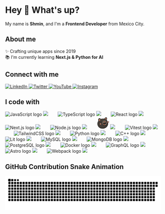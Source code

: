 # Hey 👋 What's up?

My name is **Shmin**, and I'm a **Frontend Developer** from Mexico City.

## About me

✨ Crafting unique apps since 2019  
📚 I'm currently learning **Next.js & Python for AI**

## Connect with me

<p>
  <a href="https://www.linkedin.com/in/purple-code-sh">
    <img src="https://raw.githubusercontent.com/maurodesouza/profile-readme-generator/master/src/assets/icons/social/linkedin/default.svg" width="40" alt="LinkedIn"/>
  </a>
  <a href="https://twitter.com/PurpleCodeSH">
    <img src="https://raw.githubusercontent.com/maurodesouza/profile-readme-generator/master/src/assets/icons/social/twitter/default.svg" width="40" alt="Twitter"/>
  </a>
  <a href="https://www.youtube.com/@purplecodesh">
    <img src="https://raw.githubusercontent.com/maurodesouza/profile-readme-generator/master/src/assets/icons/social/youtube/default.svg" width="40" alt="YouTube"/>
  </a>
  <a href="https://instagram.com/shmiinn">
    <img src="https://raw.githubusercontent.com/maurodesouza/profile-readme-generator/master/src/assets/icons/social/instagram/default.svg" width="40" alt="Instagram"/>
  </a>
</p>


## I code with

<p>
  <img src="https://cdn.jsdelivr.net/gh/devicons/devicon/icons/javascript/javascript-original.svg" height="40" alt="JavaScript logo">
  <img src="https://img.shields.io/badge/JavaScript-F7DF1E?style=for-the-badge">
  &nbsp;&nbsp;&nbsp;&nbsp;&nbsp;&nbsp;

  <img src="https://cdn.jsdelivr.net/gh/devicons/devicon/icons/typescript/typescript-original.svg" height="40" alt="TypeScript logo">
  <img src="https://img.shields.io/badge/TypeScript-3178C6?style=for-the-badge">
  &nbsp;&nbsp;&nbsp;&nbsp;&nbsp;&nbsp;
  
  <img src="https://cdn.jsdelivr.net/gh/devicons/devicon/icons/react/react-original.svg" height="40" alt="React logo">
  <img src="https://img.shields.io/badge/React-61DAFB?style=for-the-badge">
  &nbsp;&nbsp;&nbsp;&nbsp;&nbsp;&nbsp;
  
  <img src="https://cdn.jsdelivr.net/gh/devicons/devicon/icons/nextjs/nextjs-original.svg" height="40" alt="Next.js logo">
  <img src="https://img.shields.io/badge/Next.js-000000?style=for-the-badge&color=black">
  &nbsp;&nbsp;&nbsp;&nbsp;&nbsp;&nbsp;
  
  <img src="https://cdn.jsdelivr.net/gh/devicons/devicon/icons/nodejs/nodejs-original.svg" height="40" alt="Node.js logo">
  <img src="https://img.shields.io/badge/Node.js-339933?style=for-the-badge">
  &nbsp;&nbsp;&nbsp;&nbsp;&nbsp;&nbsp;
  
  <img src="https://raw.githubusercontent.com/Purple-Code-sh/Purple-Code-sh/main/assets/zustand-logo.svg" height="40" alt="Zustand logo">
  <img src="https://img.shields.io/badge/Zustand-000000?style=for-the-badge">
  &nbsp;&nbsp;&nbsp;&nbsp;&nbsp;&nbsp;
  
  <img src="https://cdn.jsdelivr.net/gh/devicons/devicon/icons/vitest/vitest-original.svg" height="40" alt="Vitest logo">
  <img src="https://img.shields.io/badge/Vitest-6E9F18?style=for-the-badge">
  &nbsp;&nbsp;&nbsp;&nbsp;&nbsp;&nbsp;
  
  <img src="https://cdn.jsdelivr.net/gh/devicons/devicon/icons/tailwindcss/tailwindcss-original.svg" height="40" alt="TailwindCSS logo">
  <img src="https://img.shields.io/badge/TailwindCSS-38B2AC?style=for-the-badge">
  &nbsp;&nbsp;&nbsp;&nbsp;&nbsp;&nbsp;
  
  <img src="https://cdn.jsdelivr.net/gh/devicons/devicon/icons/python/python-original.svg" height="40" alt="Python logo">
  <img src="https://img.shields.io/badge/Python-3776AB?style=for-the-badge">
  &nbsp;&nbsp;&nbsp;&nbsp;&nbsp;&nbsp;
  
  <img src="https://cdn.jsdelivr.net/gh/devicons/devicon/icons/cplusplus/cplusplus-original.svg" height="40" alt="C++ logo">
  <img src="https://img.shields.io/badge/C++-00599C?style=for-the-badge">
  &nbsp;&nbsp;&nbsp;&nbsp;&nbsp;&nbsp;
  
  <img src="https://lit.dev/images/logo.svg" height="40" alt="Lit logo">
  <img src="https://img.shields.io/badge/Lit-324FFF?style=for-the-badge">
  &nbsp;&nbsp;&nbsp;&nbsp;&nbsp;&nbsp;
  
  <img src="https://cdn.jsdelivr.net/gh/devicons/devicon/icons/mysql/mysql-original.svg" height="40" alt="MySQL logo">
  <img src="https://img.shields.io/badge/MySQL-4479A1?style=for-the-badge">
  &nbsp;&nbsp;&nbsp;&nbsp;&nbsp;&nbsp;
  
  <img src="https://cdn.jsdelivr.net/gh/devicons/devicon/icons/mongodb/mongodb-original.svg" height="40" alt="MongoDB logo">
  <img src="https://img.shields.io/badge/MongoDB-47A248?style=for-the-badge">
  &nbsp;&nbsp;&nbsp;&nbsp;&nbsp;&nbsp;
  
  <img src="https://cdn.jsdelivr.net/gh/devicons/devicon/icons/postgresql/postgresql-original.svg" height="40" alt="PostgreSQL logo">
  <img src="https://img.shields.io/badge/PostgreSQL-336791?style=for-the-badge">
  &nbsp;&nbsp;&nbsp;&nbsp;&nbsp;&nbsp;
  
  <img src="https://cdn.jsdelivr.net/gh/devicons/devicon/icons/docker/docker-original.svg" height="40" alt="Docker logo">
  <img src="https://img.shields.io/badge/Docker-2496ED?style=for-the-badge">
  &nbsp;&nbsp;&nbsp;&nbsp;&nbsp;&nbsp;

  <img src="https://cdn.jsdelivr.net/gh/devicons/devicon/icons/graphql/graphql-plain.svg" height="40" alt="GraphQL logo">
  <img src="https://img.shields.io/badge/GraphQL-E10098?style=for-the-badge">
  &nbsp;&nbsp;&nbsp;&nbsp;&nbsp;&nbsp;
  
  <img src="https://cdn.jsdelivr.net/gh/devicons/devicon/icons/astro/astro-original.svg" height="40" alt="Astro logo">
  <img src="https://img.shields.io/badge/Astro-FF5D01?style=for-the-badge">
  &nbsp;&nbsp;&nbsp;&nbsp;&nbsp;&nbsp;
  
  <img src="https://cdn.jsdelivr.net/gh/devicons/devicon/icons/webpack/webpack-original.svg" height="40" alt="Webpack logo">
  <img src="https://img.shields.io/badge/Webpack-8DD6F9?style=for-the-badge">
</p>


## GitHub Contribution Snake Animation

<picture>
  <source media="(prefers-color-scheme: dark)" srcset="https://raw.githubusercontent.com/Purple-Code-sh/Purple-Code-sh/main/dist/github-snake-dark.svg">
  <source media="(prefers-color-scheme: light)" srcset="https://raw.githubusercontent.com/Purple-Code-sh/Purple-Code-sh/main/dist/github-snake.svg">
  <img alt="GitHub Contribution Snake Animation" src="https://raw.githubusercontent.com/Purple-Code-sh/Purple-Code-sh/main/dist/github-snake.svg">
</picture>


